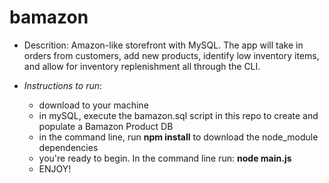 # bamazon
* Descrition: Amazon-like storefront with MySQL. The app will take in orders from customers, add new products, identify low inventory items, and allow for inventory replenishment all through the CLI.

* _Instructions to run_:
    - download to your machine
    - in mySQL, execute the bamazon.sql script in this repo to create and populate a Bamazon Product DB
    - in the command line, run **npm install** to download the node_module dependencies
    - you're ready to begin. In the command line run: **node main.js**
    - ENJOY!
